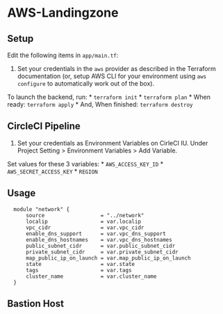 # AWS-Landingzone

## Setup

Edit the following items in `app/main.tf`:
1. Set your credentials in the `aws` provider as described in the Terraform documentation (or, setup AWS CLI for your environment using `aws configure` to automatically work out of the box).

To launch the backend, run:
    * `terraform init`
    * `terraform plan`
    * When ready: `terraform apply`
    * And, When finished: `terraform destroy`

## CircleCI Pipeline

1. Set your credentials as Environment Variables on CirleCI IU. Under Project Setting > Environment Variables > Add Variable.

Set values for these 3 variables:
    * `AWS_ACCESS_KEY_ID`
    * `AWS_SECRET_ACCESS_KEY`
    * `REGION`


## Usage

      module "network" {
          source                  = "../network"
          localip                 = var.localip
          vpc_cidr                = var.vpc_cidr
          enable_dns_support      = var.vpc_dns_support
          enable_dns_hostnames    = var.vpc_dns_hostnames
          public_subnet_cidr      = var.public_subnet_cidr
          private_subnet_cidr     = var.private_subnet_cidr
          map_public_ip_on_launch = var.map_public_ip_on_launch
          state                   = var.state
          tags                    = var.tags
          cluster_name            = var.cluster_name
      }

## Bastion Host
